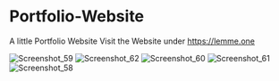 # Portfolio-Website
A little Portfolio Website
Visit the Website under https://lemme.one

![Screenshot_59](https://user-images.githubusercontent.com/71924682/149637792-61431599-28d8-4bd6-aee7-d73b38865cbb.png)
![Screenshot_62](https://user-images.githubusercontent.com/71924682/149637795-07c8511e-f60d-42cc-9fb7-1aba499ed835.png)
![Screenshot_60](https://user-images.githubusercontent.com/71924682/149637796-f15ad84a-1a3f-4915-93c0-06ffe9ab8f71.png)
![Screenshot_61](https://user-images.githubusercontent.com/71924682/149637798-891a7218-59c6-4e79-ac22-af8c1e44d1a4.png)
![Screenshot_58](https://user-images.githubusercontent.com/71924682/149637800-5acbdc96-4cfb-4813-8f91-c651f732faaa.png)
